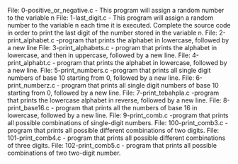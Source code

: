 File: 0-positive_or_negative.c - This program will assign a random number to the variable n
File: 1-last_digit.c - This program will assign a random number to the variable n each time it is executed. Complete the source code in order to print the last digit of the number stored in the variable n.
File: 2-print_alphabet.c -program that prints the alphabet in lowercase, followed by a new line
File: 3-print_alphabets.c - program that prints the alphabet in lowercase, and then in uppercase, followed by a new line.
File: 4-print_alphabt.c - program that prints the alphabet in lowercase, followed by a new line.
File: 5-print_numbers.c -program that prints all single digit numbers of base 10 starting from 0, followed by a new line.
File: 6-print_numberz.c - program that prints all single digit numbers of base 10 starting from 0, followed by a new line.
File: 7-print_tebahpla.c -program that prints the lowercase alphabet in reverse, followed by a new line.
File: 8-print_base16.c - program that prints all the numbers of base 16 in lowercase, followed by a new line.
File: 9-print_comb.c -program that prints all possible combinations of single-digit numbers.
File: 100-print_comb3.c -program that prints all possible different combinations of two digits.
File: 101-print_comb4.c - program that prints all possible different combinations of three digits.
File: 102-print_comb5.c - program that prints all possible combinations of two two-digit number.
